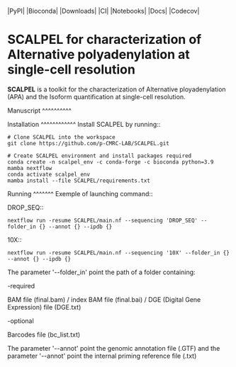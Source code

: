 |PyPI| |Bioconda| |Downloads| |CI| |Notebooks| |Docs| |Codecov|

SCALPEL for characterization of Alternative polyadenylation  at single-cell resolution
======================================================================================


**SCALPEL** is a toolkit for the characterization of Alternative ployadenylation (APA) and the Isoform quantification at single-cell resolution.

Manuscript
^^^^^^^^^^



Installation
^^^^^^^^^^^^
Install SCALPEL by running::
	
	# Clone SCALPEL into the workspace
	git clone https://github.com/p-CMRC-LAB/SCALPEL.git

	# Create SCALPEL environment and install packages required
	conda create -n scalpel_env -c conda-forge -c bioconda python=3.9 mamba nextflow
	conda activate scalpel_env
	mamba install --file SCALPEL/requirements.txt


Running
^^^^^^^
Exemple of launching command::

DROP_SEQ::

	nextflow run -resume SCALPEL/main.nf --sequencing 'DROP_SEQ' --folder_in {} --annot {} --ipdb {}

10X::

	nextflow run -resume SCALPEL/main.nf --sequencing '10X' --folder_in {} --annot {} --ipdb {}
	


The parameter '--folder_in' point the path of a folder containing:

-required

BAM file (final.bam) / index BAM file (final.bai) / DGE (Digital Gene Expression) file (DGE.txt)

-optional

Barcodes file (bc_list.txt)

The parameter '--annot' point the genomic annotation file (.GTF) and the parameter '--annot' point the internal priming reference file (.txt)

